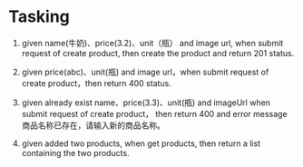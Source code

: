 # Tasking

1. given name(牛奶)、price(3.2)、unit（瓶） and image url, when submit request of create product, then create the product and return 201 status.
2. given price(abc)、unit(瓶) and image url，when submit request of create product，then return 400 status.
3. given already exist name、price(3.3)、unit(瓶) and imageUrl when submit request of create product， then return 400 and error message 商品名称已存在，请输入新的商品名称。

1. given added two products, when get products, then return a list containing the two products.
